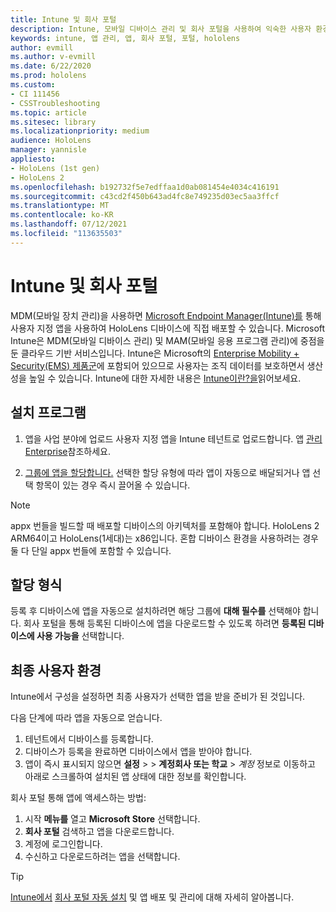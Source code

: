 ```yaml
---
title: Intune 및 회사 포털
description: Intune, 모바일 디바이스 관리 및 회사 포털을 사용하여 익숙한 사용자 환경을 설정, 할당 및 만드는 방법을 알아봅니다.
keywords: intune, 앱 관리, 앱, 회사 포털, 포털, hololens
author: evmill
ms.author: v-evmill
ms.date: 6/22/2020
ms.prod: hololens
ms.custom:
- CI 111456
- CSSTroubleshooting
ms.topic: article
ms.sitesec: library
ms.localizationpriority: medium
audience: HoloLens
manager: yannisle
appliesto:
- HoloLens (1st gen)
- HoloLens 2
ms.openlocfilehash: b192732f5e7edffaa1d0ab081454e4034c416191
ms.sourcegitcommit: c43cd2f450b643ad4fc8e749235d03ec5aa3ffcf
ms.translationtype: MT
ms.contentlocale: ko-KR
ms.lasthandoff: 07/12/2021
ms.locfileid: "113635503"
---
```

# <a name="intune--company-portal"></a>Intune 및 회사 포털

MDM(모바일 장치 관리)을 사용하면 [Microsoft Endpoint Manager(Intune)를](/intune/windows-holographic-for-business) 통해 사용자 지정 앱을 사용하여 HoloLens 디바이스에 직접 배포할 수 있습니다. Microsoft Intune은 MDM(모바일 디바이스 관리) 및 MAM(모바일 응용 프로그램 관리)에 중점을 둔 클라우드 기반 서비스입니다. Intune은 Microsoft의 [Enterprise Mobility + Security(EMS) 제품군](https://www.microsoft.com/microsoft-365/enterprise-mobility-security)에 포함되어 있으므로 사용자는 조직 데이터를 보호하면서 생산성을 높일 수 있습니다. Intune에 대한 자세한 내용은 [Intune이란?을](/mem/intune/fundamentals/what-is-intune)읽어보세요.

## <a name="setup"></a>설치 프로그램

1. 앱을 사업 분야에 업로드 사용자 지정 앱을 Intune 테넌트로 업로드합니다. 앱 [관리 Enterprise](/windows/client-management/mdm/enterprise-app-management)참조하세요.

2. [그룹에 앱을 할당합니다.](/mem/intune/apps/apps-deploy) 선택한 할당 유형에 따라 앱이 자동으로 배달되거나 앱 선택 항목이 있는 경우 즉시 끌어올 수 있습니다.

> [!NOTE]
> appx 번들을 빌드할 때 배포할 디바이스의 아키텍처를 포함해야 합니다. HoloLens 2 ARM64이고 HoloLens(1세대)는 x86입니다. 혼합 디바이스 환경을 사용하려는 경우 둘 다 단일 appx 번들에 포함할 수 있습니다.

## <a name="assignment-types"></a>할당 형식

등록 후 디바이스에 앱을 자동으로 설치하려면 해당 그룹에 **대해 필수를** 선택해야 합니다.
회사 포털을 통해 등록된 디바이스에 앱을 다운로드할 수 있도록 하려면 **등록된 디바이스에 사용 가능을** 선택합니다.

## <a name="end-user-experience"></a>최종 사용자 환경

Intune에서 구성을 설정하면 최종 사용자가 선택한 앱을 받을 준비가 된 것입니다.

다음 단계에 따라 앱을 자동으로 얻습니다.

1. 테넌트에서 디바이스를 등록합니다.
2. 디바이스가 등록을 완료하면 디바이스에서 앱을 받아야 합니다.
3. 앱이 즉시 표시되지 않으면 **설정**  >    >  **계정회사 또는 학교**  >  *계정* 정보로 이동하고 아래로 스크롤하여 설치된 앱 상태에 대한 정보를 확인합니다.

회사 포털 통해 앱에 액세스하는 방법:

1. 시작 **메뉴를** 열고 **Microsoft Store** 선택합니다.
2. **회사 포털** 검색하고 앱을 다운로드합니다.
3. 계정에 로그인합니다.
4. 수신하고 다운로드하려는 앱을 선택합니다.

> [!Tip]
> [Intune에서](/mem/intune/fundamentals/windows-holographic-for-business#deploy-and-manage-apps) [회사 포털 자동 설치](/mem/intune/apps/company-portal-app) 및 앱 배포 및 관리에 대해 자세히 알아봅니다.
